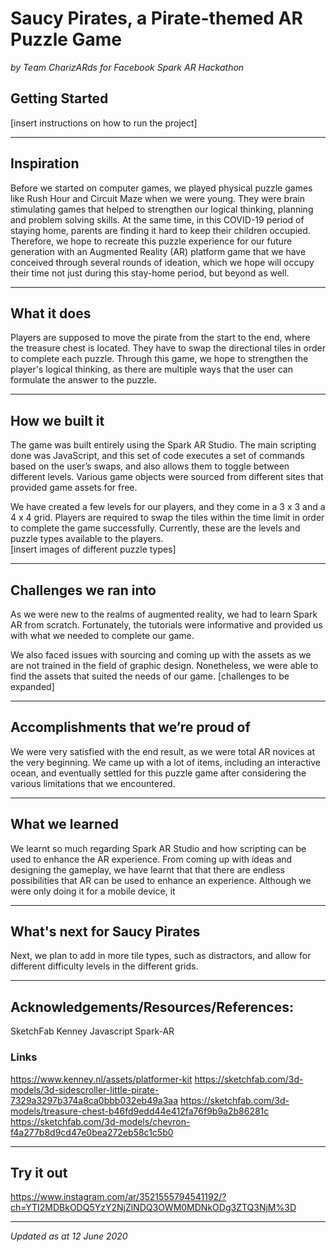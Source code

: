 # Saucy Pirates, a Pirate-themed AR Puzzle Game
*by Team CharizARds for Facebook Spark AR Hackathon*

## Getting Started
[insert instructions on how to run the project]

---
## Inspiration
Before we started on computer games, we played physical puzzle games like Rush Hour and Circuit Maze when we were young. They were brain stimulating games that helped to strengthen our logical thinking, planning and problem solving skills. At the same time, in this COVID-19 period of staying home, parents are finding it hard to keep their children occupied. Therefore, we hope to recreate this puzzle experience for our future generation with an Augmented Reality (AR) platform game that we have conceived through several rounds of ideation, which we hope will occupy their time not just during this stay-home period, but beyond as well.

---
## What it does
Players are supposed to move the pirate from the start to the end, where the treasure chest is located. They have to swap the directional tiles in order to complete each puzzle. Through this game, we hope to strengthen the player's logical thinking, as there are multiple ways that the user can formulate the answer to the puzzle.

---
## How we built it
The game was built entirely using the Spark AR Studio. The main scripting done was JavaScript, and this set of code executes a set of commands based on the user’s swaps, and also allows them to toggle between different levels. Various game objects were sourced from different sites that provided game assets for free.

We have created a few levels for our players, and they come in a 3 x 3 and a 4 x 4 grid. Players are required to swap the tiles within the time limit in order to complete the game successfully. Currently, these are the levels and puzzle types available to the players.  
[insert images of different puzzle types] 

---
## Challenges we ran into
As we were new to the realms of augmented reality, we had to learn Spark AR from scratch. Fortunately, the tutorials were informative and provided us with what we needed to complete our game. 

We also faced issues with sourcing and coming up with the assets as we are not trained in the field of graphic design. Nonetheless, we were able to find the assets that suited the needs of our game.
[challenges to be expanded]

---
## Accomplishments that we’re proud of
We were very satisfied with the end result, as we were total AR novices at the very beginning. We came up with a lot of items, including an interactive ocean, and eventually settled for this puzzle game after considering the various limitations that we encountered.

---
## What we learned
We learnt so much regarding Spark AR Studio and how scripting can be used to enhance the AR experience. From coming up with ideas and designing the gameplay, we have learnt that that there are endless possibilities that AR can be used to enhance an experience. Although we were only doing it for a mobile device, it 

---
## What's next for Saucy Pirates
Next, we plan to add in more tile types, such as distractors, and allow for different difficulty levels in the different grids.

---
## Acknowledgements/Resources/References:
SketchFab
Kenney
Javascript
Spark-AR

### Links
https://www.kenney.nl/assets/platformer-kit
https://sketchfab.com/3d-models/3d-sidescroller-little-pirate-7329a3297b374a8ca0bbb032eb49a3aa
https://sketchfab.com/3d-models/treasure-chest-b46fd9edd44e412fa76f9b9a2b86281c
https://sketchfab.com/3d-models/chevron-f4a277b8d9cd47e0bea272eb58c1c5b0

---
## Try it out
https://www.instagram.com/ar/3521555794541192/?ch=YTI2MDBkODQ5YzY2NjZlNDQ3OWM0MDNkODg3ZTQ3NjM%3D

---
*Updated as at 12 June 2020*
